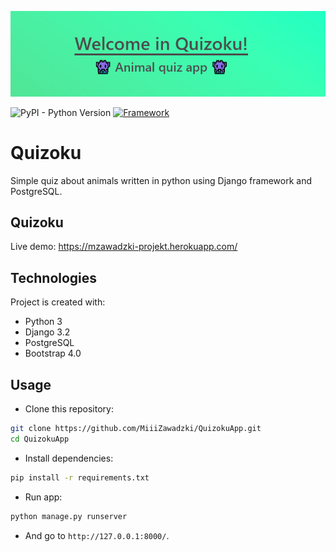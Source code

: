 ![quizoku](quizApp/static/img/banner.jpg)

![PyPI - Python Version](https://img.shields.io/pypi/pyversions/Django?color=yellowgreen&logo=Python)
[![Framework](https://img.shields.io/badge/Django-3.2.2-yellowgreen?style=flat&logo=django)](https://www.djangoproject.com/)

# Quizoku
Simple quiz about animals written in python using Django framework and PostgreSQL.

## Quizoku
Live demo: https://mzawadzki-projekt.herokuapp.com/

## Technologies
Project is created with:
* Python 3
* Django 3.2
* PostgreSQL
* Bootstrap 4.0

## Usage
* Clone this repository:
```sh
git clone https://github.com/MiiiZawadzki/QuizokuApp.git
cd QuizokuApp
```
* Install dependencies:
```sh
pip install -r requirements.txt
```
* Run app:
```sh
python manage.py runserver
```
* And go to `http://127.0.0.1:8000/`.
